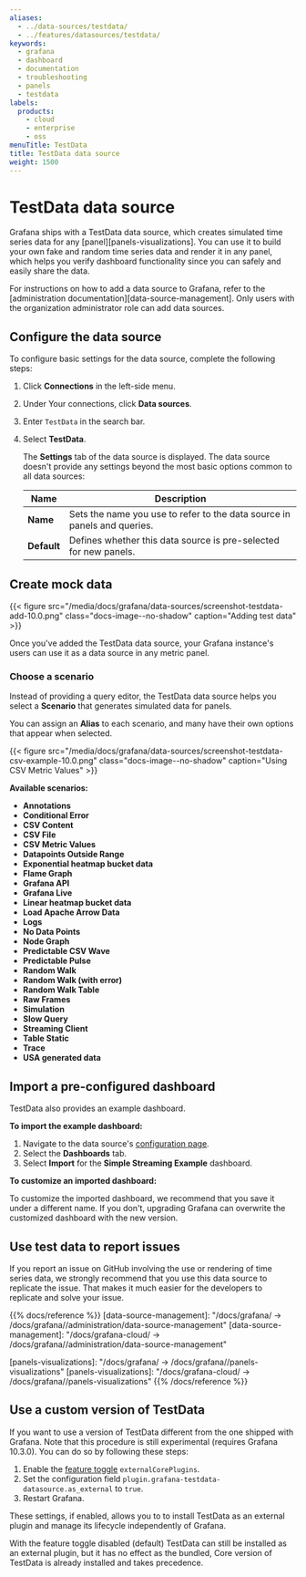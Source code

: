 ```yaml
---
aliases:
  - ../data-sources/testdata/
  - ../features/datasources/testdata/
keywords:
  - grafana
  - dashboard
  - documentation
  - troubleshooting
  - panels
  - testdata
labels:
  products:
    - cloud
    - enterprise
    - oss
menuTitle: TestData
title: TestData data source
weight: 1500
---
```


# TestData data source

Grafana ships with a TestData data source, which creates simulated time series data for any [panel][panels-visualizations].
You can use it to build your own fake and random time series data and render it in any panel, which helps you verify dashboard functionality since you can safely and easily share the data.

For instructions on how to add a data source to Grafana, refer to the [administration documentation][data-source-management].
Only users with the organization administrator role can add data sources.

## Configure the data source

To configure basic settings for the data source, complete the following steps:

1.  Click **Connections** in the left-side menu.
1.  Under Your connections, click **Data sources**.
1.  Enter `TestData` in the search bar.
1.  Select **TestData**.

    The **Settings** tab of the data source is displayed. The data source doesn't provide any settings beyond the most basic options common to all data sources:

    | Name        | Description                                                              |
    | ----------- | ------------------------------------------------------------------------ |
    | **Name**    | Sets the name you use to refer to the data source in panels and queries. |
    | **Default** | Defines whether this data source is pre-selected for new panels.         |

## Create mock data

{{< figure src="/media/docs/grafana/data-sources/screenshot-testdata-add-10.0.png" class="docs-image--no-shadow" caption="Adding test data" >}}

Once you've added the TestData data source, your Grafana instance's users can use it as a data source in any metric panel.

### Choose a scenario

Instead of providing a query editor, the TestData data source helps you select a **Scenario** that generates simulated data for panels.

You can assign an **Alias** to each scenario, and many have their own options that appear when selected.

{{< figure src="/media/docs/grafana/data-sources/screenshot-testdata-csv-example-10.0.png" class="docs-image--no-shadow" caption="Using CSV Metric Values" >}}

**Available scenarios:**

- **Annotations**
- **Conditional Error**
- **CSV Content**
- **CSV File**
- **CSV Metric Values**
- **Datapoints Outside Range**
- **Exponential heatmap bucket data**
- **Flame Graph**
- **Grafana API**
- **Grafana Live**
- **Linear heatmap bucket data**
- **Load Apache Arrow Data**
- **Logs**
- **No Data Points**
- **Node Graph**
- **Predictable CSV Wave**
- **Predictable Pulse**
- **Random Walk**
- **Random Walk (with error)**
- **Random Walk Table**
- **Raw Frames**
- **Simulation**
- **Slow Query**
- **Streaming Client**
- **Table Static**
- **Trace**
- **USA generated data**

## Import a pre-configured dashboard

TestData also provides an example dashboard.

**To import the example dashboard:**

1. Navigate to the data source's [configuration page](#configure-the-data-source).
1. Select the **Dashboards** tab.
1. Select **Import** for the **Simple Streaming Example** dashboard.

**To customize an imported dashboard:**

To customize the imported dashboard, we recommend that you save it under a different name.
If you don't, upgrading Grafana can overwrite the customized dashboard with the new version.

## Use test data to report issues

If you report an issue on GitHub involving the use or rendering of time series data, we strongly recommend that you use this data source to replicate the issue.
That makes it much easier for the developers to replicate and solve your issue.

{{% docs/reference %}}
[data-source-management]: "/docs/grafana/ -> /docs/grafana/<GRAFANA VERSION>/administration/data-source-management"
[data-source-management]: "/docs/grafana-cloud/ -> /docs/grafana/<GRAFANA VERSION>/administration/data-source-management"

[panels-visualizations]: "/docs/grafana/ -> /docs/grafana/<GRAFANA VERSION>/panels-visualizations"
[panels-visualizations]: "/docs/grafana-cloud/ -> /docs/grafana/<GRAFANA VERSION>/panels-visualizations"
{{% /docs/reference %}}

## Use a custom version of TestData

If you want to use a version of TestData different from the one shipped with Grafana. Note that this procedure is still experimental (requires Grafana 10.3.0). You can do so by following these steps:

1. Enable the [feature toggle](https://grafana.com/docs/grafana/latest/setup-grafana/configure-grafana/feature-toggles/) `externalCorePlugins`.
1. Set the configuration field `plugin.grafana-testdata-datasource.as_external` to `true`.
1. Restart Grafana.

These settings, if enabled, allows you to to install TestData as an external plugin and manage its lifecycle independently of Grafana.

With the feature toggle disabled (default) TestData can still be installed as an external plugin, but it has no effect as the bundled, Core version of TestData is already installed and takes precedence.